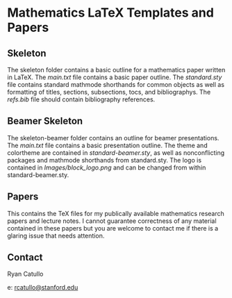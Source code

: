 # Mathematics LaTeX Templates and Papers

## Skeleton

The skeleton folder contains a basic outline for a mathematics paper written in LaTeX. The *main.txt* file contains a basic paper outline. The *standard.sty* file contains standard mathmode shorthands for common objects as well as formatting of titles, sections, subsections, tocs, and bibliographys. The *refs.bib* file should contain bibliography references.

## Beamer Skeleton
The skeleton-beamer folder contains an outline for beamer presentations. The *main.txt* file contains a basic presentation outline. The theme and colortheme are contained in *standard-beamer.sty*, as well as nonconflicting packages and mathmode shorthands from standard.sty. The logo is contained in *Images/block_logo.png* and can be changed from within standard-beamer.sty.

## Papers

This contains the TeX files for my publically available mathematics research papers and lecture notes. I cannot guarantee correctness of any material contained
in these papers but you are welcome to contact me if there is a glaring issue that needs attention.

## Contact

Ryan Catullo

e: rcatullo@stanford.edu
